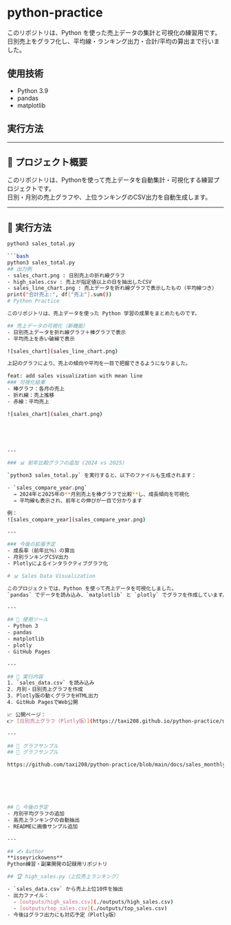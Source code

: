 # python-practice

このリポジトリは、Python を使った売上データの集計と可視化の練習用です。  
日別売上をグラフ化し、平均線・ランキング出力・合計/平均の算出まで行いました。

## 使用技術
- Python 3.9
- pandas
- matplotlib

## 実行方法

---

## 🧩 プロジェクト概要

このリポジトリは、Pythonを使って売上データを自動集計・可視化する練習プロジェクトです。  
日別・月別の売上グラフや、上位ランキングのCSV出力を自動生成します。

---

## 🚀 実行方法

```bash
python3 sales_total.py

```bash
python3 sales_total.py
## 出力例
- sales_chart.png : 日別売上の折れ線グラフ
- high_sales.csv : 売上が指定値以上の日を抽出したCSV
- sales_line_chart.png : 売上データを折れ線グラフで表示したもの（平均線つき）
print("合計売上:", df["売上"].sum())
# Python Practice

このリポジトリは、売上データを使った Python 学習の成果をまとめたものです。  

## 売上データの可視化（新機能）
- 日別売上データを折れ線グラフ＋棒グラフで表示  
- 平均売上を赤い破線で表示  

![sales_chart](sales_line_chart.png)

上記のグラフにより、売上の傾向や平均を一目で把握できるようになりました。

feat: add sales visualization with mean line
### 可視化結果
- 棒グラフ：各月の売上
- 折れ線：売上推移
- 赤線：平均売上

![sales_chart](sales_chart.png)





---

### 📊 前年比較グラフの追加 (2024 vs 2025)

`python3 sales_total.py` を実行すると、以下のファイルも生成されます：

- `sales_compare_year.png`  
  → 2024年と2025年の**月別売上を棒グラフで比較**し、成長傾向を可視化  
  → 平均線も表示され、前年との伸びが一目で分かります  

例：  
![sales_compare_year](sales_compare_year.png)

---

### 今後の拡張予定
- 成長率（前年比％）の算出  
- 月別ランキングCSV出力  
- Plotlyによるインタラクティブグラフ化  

# 📊 Sales Data Visualization

このプロジェクトでは、Python を使って売上データを可視化しました。  
`pandas` でデータを読み込み、`matplotlib` と `plotly` でグラフを作成しています。

---

## 🔧 使用ツール
- Python 3
- pandas
- matplotlib
- plotly
- GitHub Pages

---

## 🚀 実行内容
1. `sales_data.csv` を読み込み  
2. 月別・日別売上グラフを作成  
3. Plotly版の動くグラフをHTML出力  
4. GitHub PagesでWeb公開  

📈 公開ページ：  
👉 [日別売上グラフ（Plotly版）](https://taxi208.github.io/python-practice/sales_plot.html)

---

## 🧾 グラフサンプル
## 🧾 グラフサンプル

https://github.com/taxi208/python-practice/blob/main/docs/sales_monthly_chart.png






## 🧩 今後の予定
- 月別平均グラフの追加  
- 高売上ランキングの自動抽出  
- READMEに画像サンプル追加

---

## ✍️ Author
**isseyrickowens**  
Python練習・副業開発の記録用リポジトリ

## 🏆 high_sales.py（上位売上ランキング）

- `sales_data.csv` から売上上位10件を抽出
- 出力ファイル：
  - [outputs/high_sales.csv](./outputs/high_sales.csv)
  - [outputs/top_sales.csv](./outputs/top_sales.csv)
- 今後はグラフ出力にも対応予定（Plotly版）
